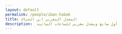```yaml
---
layout: default
permalink: /people/iban-habak
title: المعدل المغربي ابن الحباك 
description:  أول صانع ومعدل مغربي للساعات المائية
---
```


